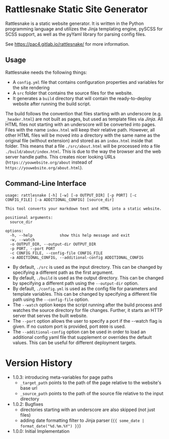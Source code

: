 # Rattlesnake Static Site Generator
Rattlesnake is a static website generator.
It is written in the Python programming language and utilizes the Jinja templating engine, pySCSS for SCSS support, as well as the pyYaml library for parsing config files.

See <a href="https://pac4.gitlab.io/rattlesnake/">https://pac4.gitlab.io/rattlesnake/</a> for more information.

## Usage

Rattlesnake needs the following things:

- A `config.yml` file that contains configuration properties and variables for the site rendering
- A `src` folder that contains the source files for the website.
- It generates a `build` directory that will contain the ready-to-deploy website after running the build script.

The build follows the convention that files starting with an underscore (e.g. `_header.html`) are not built as pages, but used as template files via *Jinja*. All HTML files not starting with an underscore will be converted into pages. Files with the name `index.html` will keep their relative path. However, all other HTML files will be moved into a directory with the same name as the original file (without extension) and stored as an `index.html` inside that folder. This means that a file `./src/about.html` will be processed into a file `./build/about/index.html`. This is due to the way the browser and the web server handle paths. This creates nicer looking URLs (`https://youwebsite.org/about` instead of `https://youwebsite.org/about.html`). 

## Command-Line Interface
```
usage: rattlesnake [-h] [-w] [-o OUTPUT_DIR] [-p PORT] [-c CONFIG_FILE] [-a ADDITIONAL_CONFIG] [source_dir]

This tool converts your markdown text and HTML into a static website.

positional arguments:
  source_dir

options:
  -h, --help            show this help message and exit
  -w, --watch
  -o OUTPUT_DIR, --output-dir OUTPUT_DIR
  -p PORT, --port PORT
  -c CONFIG_FILE, --config-file CONFIG_FILE
  -a ADDITIONAL_CONFIG, --additional-config ADDITIONAL_CONFIG
```

- By default, `./src` is used as the input directory. This can be changed by specifying a different path as the first argument.
- By default, `./build` is used as the output directory. This can be changed by specifying a different path using the `--output-dir` option.
- By default, `./config.yml` is used as the config file for parameters and template variables. This can be changed by specifying a different file path using the `--config-file` option.
- The `--watch` option keeps the script running after the build process and watches the source directory for file changes. Further, it starts an HTTP server that serves the built website.
- The `--port` option allows the user to specify a port if the --watch flag is given. If no custom port is provided, port `8000` is used.
- The `--additional-config` option can be used in order to load an additional config yaml file that supplement or overrides the default values. This can be useful for different deployment targets.

# Version History

- 1.0.3: introducing meta-variables for page paths
  - `_target_path` points to the path of the page relative to the website's base url
  - `_source_path` points to the path of the source file relative to the input directory
- 1.0.2: Bugfixes
  - directories starting with an underscore are also skipped (not just files)
  - adding date formatting filter to Jinja parser (`{{ some_date | format_date("%d.%m.%Y") }}`)
- 1.0.0: Initial Implementation